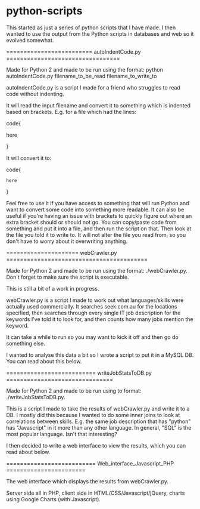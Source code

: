 # python-scripts

This started as just a series of python scripts that I have made.
I then wanted to use the output from the Python scripts in databases and web so it evolved somewhat.

========================= autoIndentCode.py =================================

Made for Python 2 and made to be run using the format: python autoIndentCode.py filename_to_be_read filename_to_write_to

autoIndentCode.py is a script I made for a friend who struggles to read code without indenting.

It will read the input filename and convert it to something which is indented based on brackets.
E.g. for a file which had the lines:

code{

here

}

It will convert it to:

code{

	here

}

Feel free to use it if you have access to something that will run Python and want to convert some code into something more readable.
It can also be useful if you're having an issue with brackets to quickly figure out where an extra bracket should or should not go.
You can copy/paste code from something and put it into a file, and then run the script on that. Then look at the file you told it to write to.
It will not alter the file you read from, so you don't have to worry about it overwriting anything.

===================== webCrawler.py =========================================

Made for Python 2 and made to be run using the format: ./webCrawler.py. Don't forget to
make sure the script is executable.

This is still a bit of a work in progress.

webCrawler.py is a script I made to work out what languages/skills were actually used commercially.
It searches seek.com.au for the locations specified, then searches through every single IT job
description for the keywords I've told it to look for, and then counts how many jobs mention
the keyword.

It can take a while to run so you may want to kick it off and then go do something else.

I wanted to analyse this data a bit so I wrote a script to put it in a MySQL DB.
You can read about this below.

========================== writeJobStatsToDB.py ===============================

Made for Python 2 and made to be run using to format: ./writeJobStatsToDB.py.

This is a script I made to take the results of webCrawler.py and write it to a DB.
I mostly did this because I wanted to do some inner joins to look at correlations between skills.
E.g. the same job description that has "python" has "Javascript" in it more than any other language.
In general, "SQL" is the most popular language. Isn't that interesting?

I then decided to write a web interface to view the results, which you can read about below.

========================== Web_interface_Javascript_PHP =======================

The web interface which displays the results from webCrawler.py.

Server side all in PHP, client side in HTML/CSS/Javascript/jQuery, charts using Google Charts (with Javascript).

